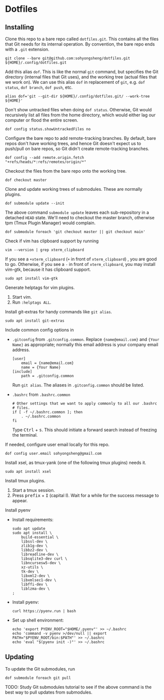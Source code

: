 Dotfiles
========

Installing
----------

Clone this repo to a bare repo called `dotfiles.git`. This contains all
the files that Git needs for its internal operation. By convention, the
bare repo ends with a `.git` extension.

    git clone --bare git@github.com:sohyongsheng/dotfiles.git ${HOME}/.config/dotfiles.git

Add this alias `dof`. This is like the normal `git` command, but
specifies the Git directory (internal files that Git uses), and the
working tree (actual files that we work on). We can use this alias `dof`
in replacement of `git`, e.g. `dof status`, `dof branch`, `dof push`,
etc.

    alias dof='git --git-dir ${HOME}/.config/dotfiles.git/ --work-tree ${HOME}'

Don't show untracked files when doing `dof status`. Otherwise, Git would
recursively list all files from the home directory, which would either
lag our computer or  flood the entire screen.

    dof config status.showUntrackedFiles no

Configure the bare repo to add remote-tracking branches. By default,
bare repos don't have working trees, and hence Git doesn't expect us to
push/pull on bare repos, so Git didn't create remote-tracking branches.

    dof config --add remote.origin.fetch "+refs/heads/*:refs/remotes/origin/*"

Checkout the files from the bare repo onto the working tree.

    dof checkout master

Clone and update working trees of submodules. These are normally
plugins.

    dof submodule update --init

The above command `submodule update` leaves each sub-repository in a
detached `HEAD` state. We'll need to checkout the master branch,
otherwise tpm (Tmux Plugin Manager) would complain.

    dof submodule foreach 'git checkout master || git checkout main'

Check if vim has clipboard support by running

    vim --version | grep xterm_clipboard

If you see a `+xterm_clipboard` (`+` in front of `xterm_clipboard`) ,
you are good to go. Otherwise, if you see a `-` in front of
`xterm_clipboard`, you may install vim-gtk, because it has clipboard
support.

    sudo apt install vim-gtk

Generate helptags for vim plugins.

1. Start vim.
2. Run `:helptags ALL`.

Install git-extras for handy commands like `git alias`.

    sudo apt install git-extras 

Include common config options in

- `.gitconfig` from `.gitconfig.common`. Replace `{name@email.com}` and
  `{Your Name}` as appropriate; normally this email address is your
  company email address.

      [user]
          email = {name@email.com}
          name = {Your Name}
      [include]
          path = .gitconfig.common

  Run `git alias`. The aliases in `.gitconfig.common` should be listed.

- `.bashrc` from `.bashrc.common`

      # Other settings that we want to apply commonly to all our .bashrc
      # files.
      if [ -f ~/.bashrc.common ]; then
          . ~/.bashrc.common
      fi

  Type <kbd>Ctrl</kbd> + <kbd>s</kbd>. This should initiate a forward
  search instead of freezing the terminal.

If needed, configure user email locally for this repo.

    dof config user.email sohyongsheng@gmail.com

Install xsel, as tmux-yank (one of the following tmux plugins) needs
it.

    sudo apt install xsel

Install tmux plugins.

1. Start a tmux session.
2. Press <kbd>prefix</kbd> + <kbd>I</kbd> (capital I). Wait for a while
   for the success message to appear.

Install pyenv

- Install requirements:

      sudo apt update
      sudo apt install \
          build-essential \
          libssl-dev \
          zlib1g-dev \
          libbz2-dev \
          libreadline-dev \
          libsqlite3-dev curl \
          libncursesw5-dev \
          xz-utils \
          tk-dev \
          libxml2-dev \
          libxmlsec1-dev \
          libffi-dev \
          liblzma-dev \
      ;

- Install pyenv:

      curl https://pyenv.run | bash

- Set up shell environment:

      echo 'export PYENV_ROOT="$HOME/.pyenv"' >> ~/.bashrc
      echo 'command -v pyenv >/dev/null || export PATH="$PYENV_ROOT/bin:$PATH"' >> ~/.bashrc
      echo 'eval "$(pyenv init -)"' >> ~/.bashrc

Updating
--------

To update the Git submodules, run

    dof submodule foreach git pull

TODO: Study Git submodules tutorial to see if the above command is the
best way to pull updates from submodules.

